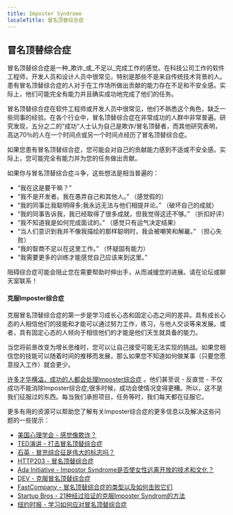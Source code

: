 ```yaml
---
title: Imposter Syndrome
localeTitle: 冒名顶替综合症
---
```

## 冒名顶替综合症

冒名顶替综合症是一种_欺诈_或_不足以_完成工作的感觉。在科技公司工作的软件工程师，开发人员和设计人员中很常见，特别是那些不是来自传统技术背景的人。患有冒名顶替综合症的人对于在工作场所做出贡献的能力存在不足和不安全感。实际上，他们可能完全有能力并且确实成功地完成了他们的任务。

冒名顶替综合症在软件工程师或开发人员中很常见，他们不熟悉这个角色，缺乏一些同事的经验。在各个行业中，冒名顶替综合症在非常成功的人群中非常普遍。研究发现，五分之二的“成功”人士认为自己是欺诈/冒名顶替者，而其他研究表明，高达70％的人在一个时间点或另一个时间点经历了冒名顶替综合症。

如果您患有冒名顶替综合症，您可能会对自己的贡献能力感到不适或不安全感。实际上，您可能完全有能力并为您的任务做出贡献。

如果你与冒名顶替综合症斗争，这些想法是相当普遍的：

*   “我在这是要干嘛？”
*   “我不是开发者。我在愚弄自己和其他人。” （感觉假的）
*   “我的同事比我聪明得多;我永远无法与他们相提并论。” （破坏自己的成就）
*   “我的同事告诉我，我已经取得了很多成就，但我觉得这还不够。” （折扣好评）
*   “我不知道我是如何完成面试的。” （感觉只有运气决定结果）
*   “当人们意识到我并不像我描绘的那样聪明时，我会被嘲笑和解雇。” （担心失败）
*   “我的智商不足以在这里工作。” （怀疑固有能力）
*   “我需要更多的训练才能感觉自己应该来到这里。”

阻碍综合症可能会阻止您在需要帮助时伸出手，从而减缓您的进展。请在论坛或聊天室联系！

#### 克服Imposter综合症

克服冒名顶替综合症的第一步是学习成长心态和固定心态之间的差异。具有成长心态的人相信他们的技能和才能可以通过努力工作，练习，与他人交谈等来发展。或者，具有固定心态的人倾向于相信他们的才能是他们天生就具备的能力。

当您将前景改变为增长思维时，您可以让自己接受可能无法实现的挑战。如果您相信您的技能可以随着时间的推移而发展，那么如果您不知道如何做某事（只要您愿意投入工作）就会更少。

[许多才华横溢，成功的人都会处理Imposter综合症](https://www.thecut.com/2017/01/25-famous-women-on-impostor-syndrome-and-self-doubt.html) 。他们甚至说 - 反直觉 - 不仅成功不能消除Imposter综合症;很多时候，成功会使情况变得更糟。所以，这不是我们征服过的东西。每当我们承担项目，任务等时，我们每天都在征服它。

更多有用的资源可以帮助您了解有关Imposter综合症的更多信息以及解决这些问题的一些提示：

*   [美国心理学会 - 感觉像欺诈？](http://www.apa.org/gradpsych/2013/11/fraud.aspx)
*   [TED演讲 - 打击冒名顶替综合症](https://www.ted.com/playlists/503/fighting_impostor_syndrome)
*   [石英 - 冒充综合征是伟大的标志吗？](https://qz.com/606727/is-imposter-syndrome-a-sign-of-greatness/)
*   [HTTP203 - 冒名顶替综合症](https://www.youtube.com/watch?v=VNr1Kb07aME)
*   [Ada Initiative - Impostor Syndrome是否使女性远离开放的技术和文化？](https://adainitiative.org/2013/08/28/is-impostor-syndrome-keeping-women-out-of-open-technology-and-culture/)
*   [DEV - 克服冒名顶替综合症](https://dev.to/kathryngrayson/overcoming-impostor-syndrome-apg)
*   [FastCompany - 冒名顶替综合症的类型以及如何击败它们](https://www.fastcompany.com/40421352/the-five-types-of-impostor-syndrome-and-how-to-beat-them)
*   [Startup Bros - 21种经过验证的克服Imposter Syndrom的方法](https://startupbros.com/21-ways-overcome-impostor-syndrome/)
*   [纽约时报 - 学习如何应对冒名顶替综合症](https://www.nytimes.com/2015/10/26/your-money/learning-to-deal-with-the-impostor-syndrome.html)